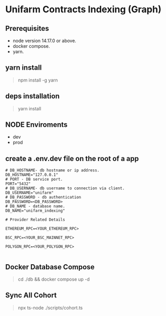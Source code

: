 # Unifarm Contracts Indexing (Graph)

## Prerequisites

- node version 14.17.0 or above.
- docker compose.
- yarn.

## yarn install

> npm install -g yarn

## deps installation

> yarn install

## NODE Enviroments

- dev
- prod

## create a .env.dev file on the root of a app

```
# DB_HOSTNAME- db hostname or ip address.
DB_HOSTNAME="127.0.0.1"
# PORT - DB service port.
PORT="5432"
# DB_USERNAME- db username to connection via client.
DB_USERNAME="unifarm"
# DB_PASSWORD - db authentication
DB_PASSWORD=<DB_PASSWORD>
# DB_NAME - database name.
DB_NAME="unifarm_indexing"

# Provider Related Details

ETHEREUM_RPC=<YOUR_ETHEREUM_RPC>

BSC_RPC=<YOUR_BSC_MAINNET_RPC>

POLYGON_RPC=<YOUR_POLYGON_RPC>


```

## Docker Database Compose

> cd ./db && docker compose up -d

## Sync All Cohort

> npx ts-node ./scripts/cohort.ts
